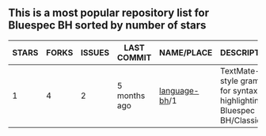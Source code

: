 ## This is a most popular repository list for Bluespec BH sorted by number of stars
|STARS|FORKS|ISSUES|LAST COMMIT|NAME/PLACE|DESCRIPTION|
| --- | --- | --- | --- | --- | --- |
| 1 | 4 | 2 | 5 months ago | [language-bh](https://github.com/B-Lang-org/language-bh)/1 | TextMate-style grammar for syntax highlighting of Bluespec BH/Classic |